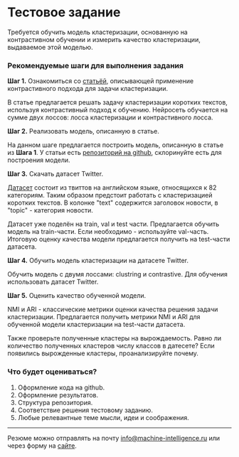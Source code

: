 # Тестовое задание
Требуется обучить модель кластеризации, основанную на контрастивном обучении и измерить качество кластеризации, выдаваемое этой моделью.


### Рекомендуемые шаги для выполнения задания  
**Шаг 1.** Ознакомиться со [статьёй](https://arxiv.org/pdf/1806.10069.pdf), описывающей применение контрастивного подхода для задачи кластеризации.  

В статье предлагается решать задачу кластеризации коротких текстов, используя контрастивный подход к обучению. Нейросеть обучается на сумме двух лоссов: лосса кластеризации и контрастивного лосса.

**Шаг 2.** Реализовать модель, описанную в статье.

На данном шаге предлагается построить модель, описанную в статье из **Шага 1**. У статьи есть [репозиторий на github](https://github.com/amazon-research/sccl), склоринуйте есть для построения модели.

**Шаг 3.** Скачать датасет Twitter.  

[Датасет](https://drive.google.com/drive/folders/1U8CZr5AgQHLfhgGiKSeg3Zd-tsXPP6i1?usp=sharing) состоит из твиттов на английском языке, относящихся к 82 категориям. Таким образом предстоит работать с кластеризацией коротких текстов. В колонке "text" содержится заголовок новости, в "topic" - категория новости.

Датасет уже поделён на train, val и test части. Предлагается обучить модель на train-части. Если необходимо - используйте val-часть. Итоговую оценку качества модели предлагается получить на test-части датасета.

**Шаг 4.** Обучить модель кластеризации на датасете Twitter.  

Обучить модель с двумя лоссами: clustring и  contrastive. Для обучения использовать датасет Twitter.

**Шаг 5.** Оценить качество обученной модели.  

NMI и ARI - классические метрики оценки качества решения задачи кластеризации. Предлагается получить метрики NMI и ARI для обученной модели кластеризации на test-части датасета.  

Также проверьте полученные кластеры на вырождаемость. Равно ли количество полученных кластеров числу классов в датесете? Если появились вырожденные кластеры, проанализируйте почему.

### Что будет оцениваться?
1. Оформление кода на github.
2. Оформление результатов.
3. Структура репозитория.
4. Соответствие решения тестовому заданию.
5. Любые релевантные теме мысли, идеи и соображения.

---

Резюме можно отправлять на почту info@machine-intelligence.ru или через форму на [сайте](http://machine-intelligence.ru/page11641715.html#Vacancy).
